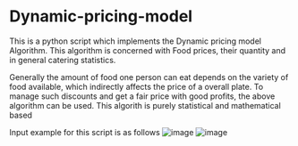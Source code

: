 # Dynamic-pricing-model
This is a python script which implements the Dynamic pricing model Algorithm.
This algorithm is concerned with Food prices, their quantity and in general catering statistics.

Generally the amount of food one person can eat depends on the variety of food available, which indirectly affects the price of a overall plate. To manage such discounts and get a fair price with good profits, the above algorithm can be used. This algorith is purely statistical and mathematical  based



Input example for this script is as follows
![image](https://user-images.githubusercontent.com/97832138/236386467-d7e25eed-f67f-49ca-9454-dcd2223c304e.png)
![image](https://user-images.githubusercontent.com/97832138/236386531-44066a14-d10e-4a42-8619-694548e108e5.png)

